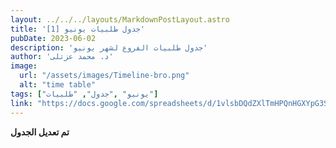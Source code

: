 ```yaml
---
layout: ../../../layouts/MarkdownPostLayout.astro
title: 'جدول طلبيات يونيو [1]'
pubDate: 2023-06-02
description: 'جدول طلبيات الفروع لشهر يونيو'
author: 'د. محمد عزتلى'
image:
  url: "/assets/images/Timeline-bro.png"
  alt: "time table"
tags: ["يونيو" ,"جدول", "طلبيات"]
link: "https://docs.google.com/spreadsheets/d/1vlsbDQdZXlTmHPQnHGXYpG3SafdAqTaR/edit?usp=sharing&ouid=118045078308367598703&rtpof=true&sd=true"
---
```



**تم تعديل الجدول**

